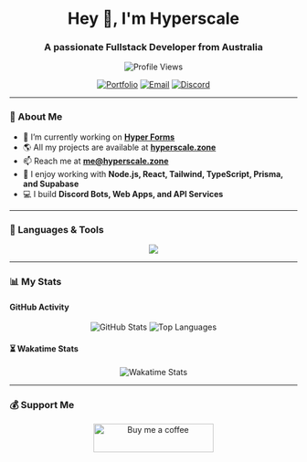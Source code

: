 <h1 align="center">Hey 👋, I'm Hyperscale</h1>
<h3 align="center">A passionate Fullstack Developer from Australia</h3>

<p align="center">
  <img src="https://komarev.com/ghpvc/?username=hyperscale1&label=Profile%20Views&color=0e75b6&style=flat" alt="Profile Views" />
</p>

<p align="center">
  <a href="https://hyperscale.zone"><img src="https://img.shields.io/badge/Portfolio-%231E90FF.svg?&style=for-the-badge&logo=Google-Chrome&logoColor=white" alt="Portfolio"/></a>
  <a href="mailto:me@hyperscale.zone"><img src="https://img.shields.io/badge/Email-%23D14836.svg?&style=for-the-badge&logo=Gmail&logoColor=white" alt="Email"/></a>
  <a href="https://discord.gg/fFqqZKqajC"><img src="https://img.shields.io/badge/Discord-%237289DA.svg?&style=for-the-badge&logo=discord&logoColor=white" alt="Discord"/></a>
</p>

---

### 🚀 About Me

- 🔭 I’m currently working on **[Hyper Forms](https://forms.hyperscale.zone)**
- 🌎 All my projects are available at **[hyperscale.zone](https://hyperscale.zone)**
- 📫 Reach me at **me@hyperscale.zone**
- 🎨 I enjoy working with **Node.js, React, Tailwind, TypeScript, Prisma, and Supabase**
- 💻 I build **Discord Bots, Web Apps, and API Services**

---

### 🔧 Languages & Tools

<p align="center">
  <img src="https://skillicons.dev/icons?i=html,css,js,ts,react,nextjs,nodejs,express,tailwind,prisma,supabase,nginx,docker,git,github,mysql,linux,vercel,cloudflare" />
</p>

---

### 📊 My Stats

#### GitHub Activity
<p align="center">
  <img src="https://github-readme-stats.vercel.app/api?username=Hyperscale1&show_icons=true&theme=tokyonight" alt="GitHub Stats" />
  <img src="https://github-readme-stats.vercel.app/api/top-langs/?username=Hyperscale1&layout=compact&theme=tokyonight" alt="Top Languages" />
</p>

#### ⏳ Wakatime Stats
<p align="center">
  <img src="https://github-readme-stats.vercel.app/api/wakatime?username=Hyperscale&theme=tokyonight" alt="Wakatime Stats" />
</p>

---

### 💰 Support Me
<p align="center">
  <a href="https://ko-fi.com/hyperscale">
    <img src="https://cdn.ko-fi.com/cdn/kofi3.png?v=3" height="50" width="210" alt="Buy me a coffee" />
  </a>
</p>

